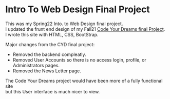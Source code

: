 # Intro To Web Design Final Project

This was my Spring22 Into. to Web Design final project.     
I updated the frunt end design of my Fall21 [Code Your Dreams final Project](https://github.com/4-Leafs-Code/CYD-Final-Project/).    
I wrote this site with HTML, CSS, BootStrap.     
    
Major changes from the CYD final project:    
* Removed the backend compleatly.   
* Removed User Accounts so there is no access login, profile, or Administrators pages.    
* Removed the News Letter page.   
    
The Code Your Dreams project would have been more of a fully functional site      
but this User interface is much nicer to view.   
